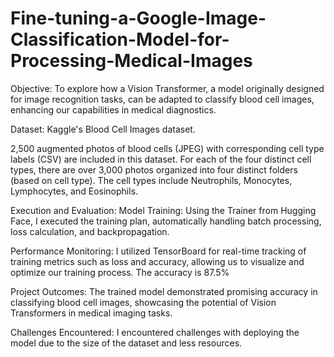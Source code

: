 # Fine-tuning-a-Google-Image-Classification-Model-for-Processing-Medical-Images

Objective: To explore how a Vision Transformer, a model originally designed for image recognition tasks, can be adapted to classify blood cell images, enhancing our capabilities in medical diagnostics.

Dataset: Kaggle's Blood Cell Images dataset.

2,500 augmented photos of blood cells (JPEG) with corresponding cell type labels (CSV) are included in this dataset. For each of the four distinct cell types, there are over 3,000 photos organized into four distinct folders (based on cell type). The cell types include Neutrophils, Monocytes, Lymphocytes, and Eosinophils.

Execution and Evaluation:
Model Training: Using the Trainer from Hugging Face, I executed the training plan, automatically handling batch processing, loss calculation, and backpropagation.

Performance Monitoring: I utilized TensorBoard for real-time tracking of training metrics such as loss and accuracy, allowing us to visualize and optimize our training process.
The accuracy is 87.5%

Project Outcomes: The trained model demonstrated promising accuracy in classifying blood cell images, showcasing the potential of Vision Transformers in medical imaging tasks.

Challenges Encountered: I encountered challenges with deploying the model due to the size of the dataset and less resources.
